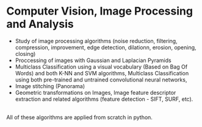 # Computer Vision, Image Processing and Analysis

* Study of image processing algorithms (noise reduction, filtering, compression, improvement, edge detection, dilationn, erosion, opening, closing)
* Proccessing of images with Gaussian and Laplacian Pyramids
* Multiclass Classification using a visual vocabulary (Based on Bag Of Words) and both K-NN and SVM algorithms, Multiclass Classification using both pre-trained and untrained convolutional neural networks,
* Image stitching (Panorama) 
* Geometric transformations on Images, Image feature descriptor extraction and related algorithms (feature detection - SIFT, SURF, etc). 

<br /> All of these algorithms are applied
from scratch in python.
